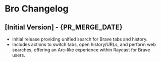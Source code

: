 # Bro Changelog

## [Initial Version] - {PR_MERGE_DATE}

- Initial release providing unified search for Brave tabs and history.
- Includes actions to switch tabs, open history/URLs, and perform web searches, offering an Arc-like experience within Raycast for Brave users.
